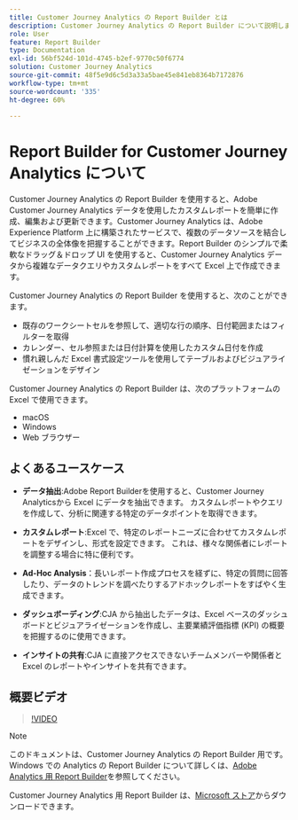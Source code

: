 ```yaml
---
title: Customer Journey Analytics の Report Builder とは
description: Customer Journey Analytics の Report Builder について説明します
role: User
feature: Report Builder
type: Documentation
exl-id: 56bf524d-101d-4745-b2ef-9770c50f6774
solution: Customer Journey Analytics
source-git-commit: 48f5e9d6c5d3a33a5bae45e841eb8364b7172876
workflow-type: tm+mt
source-wordcount: '335'
ht-degree: 60%

---
```


# Report Builder for Customer Journey Analytics について

Customer Journey Analytics の Report Builder を使用すると、Adobe Customer Journey Analytics データを使用したカスタムレポートを簡単に作成、編集および更新できます。Customer Journey Analytics は、Adobe Experience Platform 上に構築されたサービスで、複数のデータソースを結合してビジネスの全体像を把握することができます。Report Builder のシンプルで柔軟なドラッグ＆ドロップ UI を使用すると、Customer Journey Analytics データから複雑なデータクエリやカスタムレポートをすべて Excel 上で作成できます。

Customer Journey Analytics の Report Builder を使用すると、次のことができます。

- 既存のワークシートセルを参照して、適切な行の順序、日付範囲またはフィルターを取得
- カレンダー、セル参照または日付計算を使用したカスタム日付を作成
- 慣れ親しんだ Excel 書式設定ツールを使用してテーブルおよびビジュアライゼーションをデザイン

Customer Journey Analytics の Report Builder は、次のプラットフォームの Excel で使用できます。

- macOS
- Windows
- Web ブラウザー

## よくあるユースケース

- **データ抽出**:Adobe Report Builderを使用すると、Customer Journey Analyticsから Excel にデータを抽出できます。 カスタムレポートやクエリを作成して、分析に関連する特定のデータポイントを取得できます。

- **カスタムレポート**:Excel で、特定のレポートニーズに合わせてカスタムレポートをデザインし、形式を設定できます。 これは、様々な関係者にレポートを調整する場合に特に便利です。

- **Ad-Hoc Analysis**：長いレポート作成プロセスを経ずに、特定の質問に回答したり、データのトレンドを調べたりするアドホックレポートをすばやく生成できます。

- **ダッシュボーディング**:CJA から抽出したデータは、Excel ベースのダッシュボードとビジュアライゼーションを作成し、主要業績評価指標 (KPI) の概要を把握するのに使用できます。

- **インサイトの共有**:CJA に直接アクセスできないチームメンバーや関係者と Excel のレポートやインサイトを共有できます。

## 概要ビデオ

>[!VIDEO](https://video.tv.adobe.com/v/337569/?quality=12&learn=on)

>[!NOTE]
>
>このドキュメントは、Customer Journey Analytics の Report Builder 用です。Windows での Analytics の Report Builder について詳しくは、[Adobe Analytics 用 Report Builder](https://experienceleague.adobe.com/docs/analytics/analyze/report-builder/home.html?lang=ja)を参照してください。

Customer Journey Analytics 用 Report Builder は、[Microsoft ストア](https://www.microsoft.com/ja-jp/store/apps/windows)からダウンロードできます。
